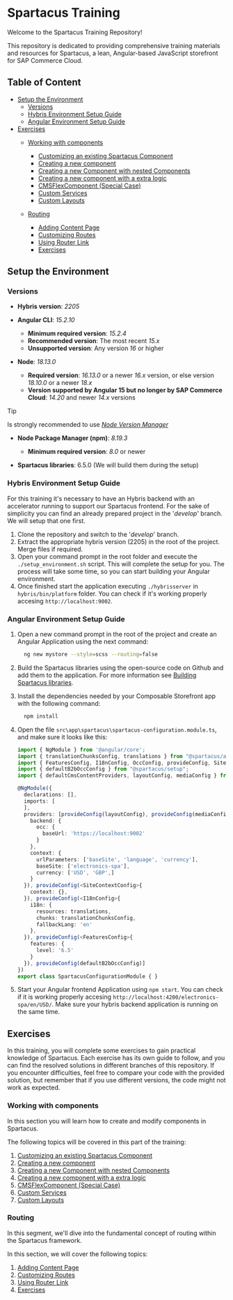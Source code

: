 # Spartacus Training

Welcome to the Spartacus Training Repository!

This repository is dedicated to providing comprehensive training materials and resources for Spartacus, a lean, Angular-based JavaScript storefront for SAP Commerce Cloud.

## Table of Content

- [Setup the Environment](#setup-the-environment)
  - [Versions](#versions)
  - [Hybris Environment Setup Guide](#hybris-environment-setup-guide)
  - [Angular Environment Setup Guide](#angular-environment-setup-guide)
- [Exercises](#exercises)
  - [Working with components](#working-with-components)
    - [Customizing an existing Spartacus Component](./resources/docs/exercises/01-customizing-an-existing-spartacus-component.md)
    - [Creating a new component](./resources/docs/exercises/02-creating-a-new-component.md)
    - [Creating a new Component with nested Components](./resources/docs/exercises/03-creating-a-new-component-with-nested-components.md)
    - [Creating a new component with a extra logic](./resources/docs/exercises/04-creating-a-new-component-with-a-extra-logic.md)
    - [CMSFlexComponent (Special Case)](./resources/docs/exercises/05-cmsflexcomponent-(special-case).md)
    - [Custom Services](./resources/docs/exercises/06-custom-services.md)
    - [Custom Layouts](./resources/docs/exercises/07-custom-layouts.md)
    
  - [Routing](#routing)
    - [Adding Content Page](./resources/docs/routing/01-adding-content-page.md)
    - [Customizing Routes](./resources/docs/routing/02-customizing-routes.md)
    - [Using Router Link](./resources/docs/routing/03-using-router-links.md)
    - [Exercises](./resources/docs/routing/04-exercises.md)

## Setup the Environment

### Versions

- **Hybris version**: *2205*

- **Angular CLI**: *15.2.10*
  - **Minimum required version**: *15.2.4*
  - **Recommended version**: The most recent *15.x*
  - **Unsupported version**: Any version *16* or higher

- **Node**: *18.13.0*
  - **Required version**: *16.13.0* or a newer *16.x* version, or else version *18.10.0* or a newer *18.x*
  - **Version supported by Angular 15 but no longer by SAP Commerce Cloud**: *14.20* and newer *14.x* versions

> [!TIP]
> Is strongly recommended to use [*Node Version Manager*](https://github.com/nvm-sh/nvm)

- **Node Package Manager (npm)**: *8.19.3*
  - **Minimum required version**: *8.0* or newer

- **Spartacus libraries**: 6.5.0 (We will build them during the setup)

### Hybris Environment Setup Guide

For this training it's necessary to have an Hybris backend with an accelerator running to support our Spartacus frontend. For the sake of simplicity you can find an already prepared project in the '*develop*' branch. We will setup that one first.

1. Clone the repository and switch to the '*develop*' branch.
2. Extract the appropriate hybris version (2205) in the root of the project. Merge files if required.
3. Open your command prompt in the root folder and execute the `./setup_environment.sh` script. This will complete the setup for you. The process will take some time, so you can start building your Angular environment.
4. Once finished start the application executing `./hybrisserver` in `hybris/bin/platform` folder. You can check if it's working properly accesing `http://localhost:9002`.

### Angular Environment Setup Guide

1. Open a new command prompt in the root of the project and create an Angular Application using the next command:

    ```sh
      ng new mystore --style=scss --routing=false
    ```

2. Build the Spartacus libraries using the open-source code on Github and add them to the application. For more information see [Building Spartacus libraries](./resources/docs/building-spartacus-libraries.md).
3. Install the dependencies needed by your Composable Storefront app with the following command:

    ```sh
      npm install
    ```

4. Open the file `src\app\spartacus\spartacus-configuration.module.ts`, and make sure it looks like this:

    ```ts
    import { NgModule } from '@angular/core';
    import { translationChunksConfig, translations } from "@spartacus/assets";
    import { FeaturesConfig, I18nConfig, OccConfig, provideConfig, SiteContextConfig } from "@spartacus/core";
    import { defaultB2bOccConfig } from "@spartacus/setup";
    import { defaultCmsContentProviders, layoutConfig, mediaConfig } from "@spartacus/storefront";

    @NgModule({
      declarations: [],
      imports: [
      ],
      providers: [provideConfig(layoutConfig), provideConfig(mediaConfig), ...defaultCmsContentProviders, provideConfig(<OccConfig>{
        backend: {
          occ: {
            baseUrl: 'https://localhost:9002'
          }
        },
        context: {
          urlParameters: ['baseSite', 'language', 'currency'],
          baseSite: ['electronics-spa'],
          currency: ['USD', 'GBP',]
        }
      }), provideConfig(<SiteContextConfig>{
        context: {},
      }), provideConfig(<I18nConfig>{
        i18n: {
          resources: translations,
          chunks: translationChunksConfig,
          fallbackLang: 'en'
        },
      }), provideConfig(<FeaturesConfig>{
        features: {
          level: '6.5'
        }
      }), provideConfig(defaultB2bOccConfig)]
    })
    export class SpartacusConfigurationModule { }

    ```
    
5. Start your Angular frontend Application using `npm start`. You can check if it is working properly accesing `http://localhost:4200/electronics-spa/en/USD/`. Make sure your hybris backend application is running on the same time.

## Exercises

In this training, you will complete some exercises to gain practical knowledge of Spartacus. Each exercise has its own guide to follow, and you can find the resolved solutions in different branches of this repository. If you encounter difficulties, feel free to compare your code with the provided solution, but remember that if you use different versions, the code might not work as expected.

### Working with components

In this section you will learn how to create and modify components in Spartacus.

The following topics will be covered in this part of the training:

1. [Customizing an existing Spartacus Component](./resources/docs/exercises/01-customizing-an-existing-spartacus-component.md)
2. [Creating a new component](./resources/docs/exercises/02-creating-a-new-component.md)
3. [Creating a new Component with nested Components](./resources/docs/exercises/03-creating-a-new-component-with-nested-components.md)
4. [Creating a new component with a extra logic](./resources/docs/exercises/04-creating-a-new-component-with-a-extra-logic.md)
5. [CMSFlexComponent (Special Case)](./resources/docs/exercises/05-cmsflexcomponent-(special-case).md)
6. [Custom Services](./resources/docs/exercises/06-custom-services.md)
7. [Custom Layouts](./resources/docs/exercises/07-custom-layouts.md)



### Routing

In this segment, we'll dive into the fundamental concept of routing within the Spartacus framework.

In this section, we will cover the following topics:

1. [Adding Content Page](./resources/docs/routing/01-adding-content-page.md)
2. [Customizing Routes](./resources/docs/routing/02-customizing-routes.md)
3. [Using Router Link](./resources/docs/routing/03-using-router-links.md)
4. [Exercises](./resources/docs/routing/04-exercises.md)
